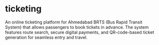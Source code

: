 # ticketing
An online ticketing platform for Ahmedabad BRTS (Bus Rapid Transit System) that allows passengers to book tickets in advance. The system features route search, secure digital payments, and QR-code-based ticket generation for seamless entry and travel.
